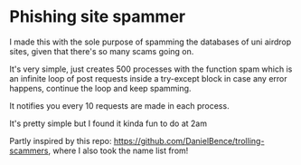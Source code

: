 # Phishing site spammer

I made this with the sole purpose of spamming the databases of uni airdrop sites, given that there's so many scams going on.

It's very simple, just creates 500 processes with the function spam which is an infinite loop of post requests inside a try-except block in case any error happens, continue the loop and keep spamming.

It notifies you every 10 requests are made in each process.

It's pretty simple but I found it kinda fun to do at 2am

Partly inspired by this repo: https://github.com/DanielBence/trolling-scammers, where I also took the name list from!